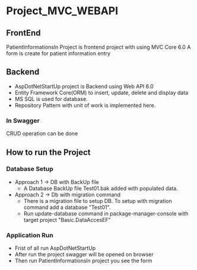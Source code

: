 # Project_MVC_WEBAPI

## FrontEnd
PatientInformationsln Project is frontend project with using MVC Core 6.0
A form is create for patient information entry

## Backend
- AspDotNetStartUp project is Backend using Web API 6.0
- Entity Framework Core(ORM) to insert, update, delete and display data
- MS SQL is used for database.
- Repository Pattern with unit of work is implemented here.

### In Swagger
CRUD operation can be done


## How to run the Project
### Database Setup
* Approach 1 -> DB with BackUp file
  *  A Database BackUp file Test01.bak added with populated data.
* Approach 2 -> Db with migration command
  * There is a migration file to setup DB. To setup with migration command add a database "Test01".
  * Run update-database command in package-manager-console with target project "Basic.DataAccesEF"
  

### Application Run
* Frist of all run AspDotNetStartUp 
* After run the project swagger will be opened on browser
* Then run PatientInformationsln project you see the form 

